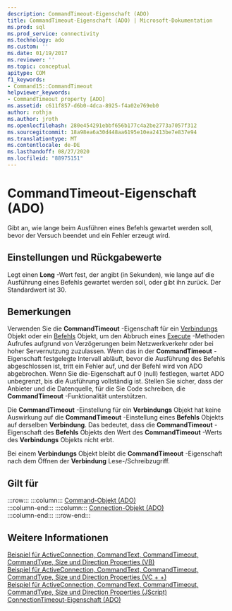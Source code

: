 ```yaml
---
description: CommandTimeout-Eigenschaft (ADO)
title: CommandTimeout-Eigenschaft (ADO) | Microsoft-Dokumentation
ms.prod: sql
ms.prod_service: connectivity
ms.technology: ado
ms.custom: ''
ms.date: 01/19/2017
ms.reviewer: ''
ms.topic: conceptual
apitype: COM
f1_keywords:
- Command15::CommandTimeout
helpviewer_keywords:
- CommandTimeout property [ADO]
ms.assetid: c611f857-d6b0-4dca-8925-f4a02e769eb0
author: rothja
ms.author: jroth
ms.openlocfilehash: 280e454291ebbf656b177c4a2be2773a7057f312
ms.sourcegitcommit: 18a98ea6a30d448aa6195e10ea2413be7e837e94
ms.translationtype: MT
ms.contentlocale: de-DE
ms.lasthandoff: 08/27/2020
ms.locfileid: "88975151"
---
```

# <a name="commandtimeout-property-ado"></a>CommandTimeout-Eigenschaft (ADO)
Gibt an, wie lange beim Ausführen eines Befehls gewartet werden soll, bevor der Versuch beendet und ein Fehler erzeugt wird.  
  
## <a name="settings-and-return-values"></a>Einstellungen und Rückgabewerte  
 Legt einen **Long** -Wert fest, der angibt (in Sekunden), wie lange auf die Ausführung eines Befehls gewartet werden soll, oder gibt ihn zurück. Der Standardwert ist 30.  
  
## <a name="remarks"></a>Bemerkungen  
 Verwenden Sie die **CommandTimeout** -Eigenschaft für ein [Verbindungs](./connection-object-ado.md) Objekt oder ein [Befehls](./command-object-ado.md) Objekt, um den Abbruch eines [Execute](./execute-method-ado-command.md) -Methoden Aufrufes aufgrund von Verzögerungen beim Netzwerkverkehr oder bei hoher Servernutzung zuzulassen. Wenn das in der **CommandTimeout** -Eigenschaft festgelegte Intervall abläuft, bevor die Ausführung des Befehls abgeschlossen ist, tritt ein Fehler auf, und der Befehl wird von ADO abgebrochen. Wenn Sie die-Eigenschaft auf 0 (null) festlegen, wartet ADO unbegrenzt, bis die Ausführung vollständig ist. Stellen Sie sicher, dass der Anbieter und die Datenquelle, für die Sie Code schreiben, die **CommandTimeout** -Funktionalität unterstützen.  
  
 Die **CommandTimeout** -Einstellung für ein **Verbindungs** Objekt hat keine Auswirkung auf die **CommandTimeout** -Einstellung eines **Befehls** Objekts auf derselben **Verbindung**. Das bedeutet, dass die **CommandTimeout** -Eigenschaft des **Befehls** Objekts den Wert des **CommandTimeout** -Werts des **Verbindungs** Objekts nicht erbt.  
  
 Bei einem **Verbindungs** Objekt bleibt die **CommandTimeout** -Eigenschaft nach dem Öffnen der **Verbindung** Lese-/Schreibzugriff.  
  
## <a name="applies-to"></a>Gilt für  

:::row:::
    :::column:::
        [Command-Objekt (ADO)](./command-object-ado.md)  
    :::column-end:::
    :::column:::
        [Connection-Objekt (ADO)](./connection-object-ado.md)  
    :::column-end:::
:::row-end:::

## <a name="see-also"></a>Weitere Informationen  
 [Beispiel für ActiveConnection, CommandText, CommandTimeout, CommandType, Size und Direction Properties (VB)](./activeconnection-commandtext-commandtimeout-commandtype-size-example-vb.md)   
 [Beispiel für ActiveConnection, CommandText, CommandTimeout, CommandType, Size und Direction Properties (VC + +)](./activeconnection-commandtext-commandtimeout-commandtype-size-example-vc.md)   
 [Beispiel für ActiveConnection, CommandText, CommandTimeout, CommandType, Size und Direction Properties (JScript)](./activeconnection-commandtext-timeout-type-size-example-jscript.md)   
 [ConnectionTimeout-Eigenschaft (ADO)](./connectiontimeout-property-ado.md)